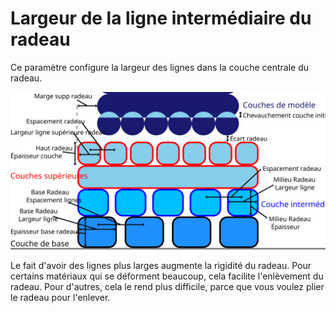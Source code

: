 Largeur de la ligne intermédiaire du radeau
====
Ce paramètre configure la largeur des lignes dans la couche centrale du radeau.

![Dimensions relatives au radeau](../images/raft_dimensions_fr.svg)

Le fait d'avoir des lignes plus larges augmente la rigidité du radeau. Pour certains matériaux qui se déforment beaucoup, cela facilite l'enlèvement du radeau. Pour d'autres, cela le rend plus difficile, parce que vous voulez plier le radeau pour l'enlever.
